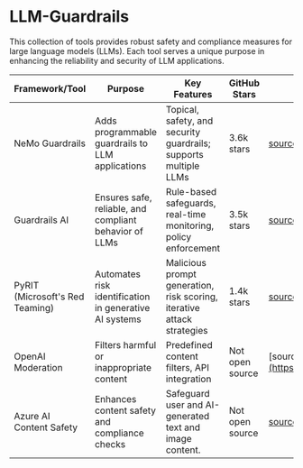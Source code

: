 # LLM-Guardrails

This collection of tools provides robust safety and compliance measures for large language models (LLMs). Each tool serves a unique purpose in enhancing the reliability and security of LLM applications.


| Framework/Tool                      | Purpose                                           | Key Features                                                  | GitHub Stars                          | Link                                |
|-------------------------------------|---------------------------------------------------|---------------------------------------------------------------|---------------------------------------|-------------------------------------|
| NeMo Guardrails                     | Adds programmable guardrails to LLM applications   | Topical, safety, and security guardrails; supports multiple LLMs | 3.6k stars  | [source](https://github.com/NVIDIA/NeMo-Guardrails) |
| Guardrails AI                       | Ensures safe, reliable, and compliant behavior of LLMs | Rule-based safeguards, real-time monitoring, policy enforcement | 3.5k stars  | [source](https://github.com/guardrails-ai/guardrails) |
| PyRIT (Microsoft's Red Teaming)     | Automates risk identification in generative AI systems | Malicious prompt generation, risk scoring, iterative attack strategies | 1.4k stars   | [source](https://github.com/Azure/PyRIT)    |
| OpenAI Moderation                   | Filters harmful or inappropriate content          | Predefined content filters, API integration                    | Not open source  | [source]([https://openai.com/api/moderation](https://platform.openai.com/docs/guides/moderation)                        |
| Azure AI Content Safety                   | Enhances content safety and compliance checks          | Safeguard user and AI-generated text and image content.                  | Not open source  | [source](https://azure.microsoft.com/ja-jp/products/ai-services/ai-content-safety)                        |
